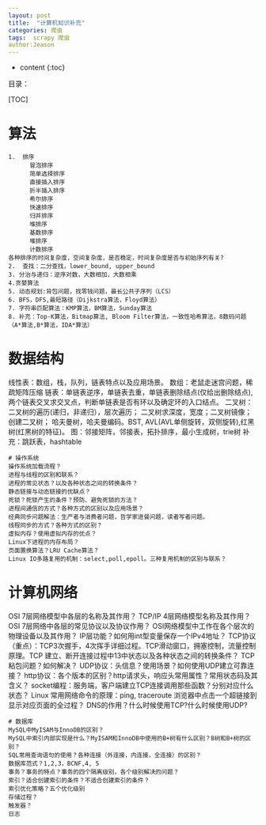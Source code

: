 ```yaml
---
layout: post
title:  "计算机知识补充"
categories: 爬虫
tags:  scrapy 爬虫  
author:Jeason
---
```


* content
{:toc}

目录：

[TOC]
# 算法
```
1.  排序
      冒泡排序
      简单选择排序
      直接插入排序
      折半插入排序
      希尔排序
      快速排序
      归并排序
      堆排序
      基数排序
      堆排序
      计数排序
各种排序的时间复杂度，空间复杂度，是否稳定，时间复杂度是否与初始序列有关?
2.  查找：二分查找，lower_bound, upper_bound
3. 分治与递归：逆序对数，大数相加，大数相乘
4.贪婪算法
5. 动态规划:背包问题，找零钱问题，最长公共子序列（LCS）
6. BFS，DFS,最短路径（Dijkstra算法，Floyd算法）
7. 字符串匹配算法：KMP算法，BM算法，Sunday算法
8. 补充：Top-K算法，Bitmap算法, Bloom Filter算法，一致性哈希算法，8数码问题（A*算法,B*算法，IDA*算法）
```
# 数据结构
线性表：数组，栈，队列，链表特点以及应用场景。
数组：老鼠走迷宫问题，稀疏矩阵压缩
链表：单链表逆序，单链表去重，单链表删除结点(仅给出删除结点),两个链表交叉求交叉点，判断单链表是否有环以及确定环的入口结点。
二叉树：二叉树的遍历(递归，非递归），层次遍历；
二叉树求深度，宽度；二叉树镜像；创建二叉树；
哈夫曼树，哈夫曼编码。BST, AVL(AVL单侧旋转，双侧旋转),红黑树(红黑树的特征)。
图：邻接矩阵，邻接表，拓扑排序，最小生成树，trie树
补充：跳跃表，hashtable
```
# 操作系统
操作系统加载流程？
进程与线程的区别和联系？
进程的常见状态？以及各种状态之间的转换条件？
静态链接与动态链接的优缺点？
死锁？死锁产生的条件？预防、避免死锁的方法？
进程间通信的方式？各种方式的区别以及应用场景？
经典同步问题解法：生产者与消费者问题，哲学家进餐问题，读者写者问题。
线程同步的方式？各种方式的区别？
虚拟内存？使用虚拟内存的优点？
Linux下进程的内存布局？
页面置换算法？LRU Cache算法？
Linux IO多路复用的机制：select,poll,epoll。三种复用机制的区别与联系？
```
# 计算机网络
OSI 7层网络模型中各层的名称及其作用？
TCP/IP 4层网络模型名称及其作用？
OSI 7层网络中各层的常见协议以及协议作用？
OSI网络模型中工作在各个层次的物理设备以及其作用？
IP层功能？如何用int型变量保存一个IPv4地址？
TCP协议（重点）：TCP3次握手，4次挥手详细过程。TCP滑动窗口，拥塞控制，流量控制原理。TCP 建立、断开连接过程中13中状态以及各种状态之间的转换条件？ TCP粘包问题？如何解决？
UDP协议：头信息？使用场景？如何使用UDP建立可靠连接？
http协议：各个版本的区别？http请求头，响应头常用属性？常用状态码及其含义？
socket编程：服务端，客户端建立TCP连接调用那些函数？分别对应什么状态？
Linux 常用网络命令的原理：ping, traceroute
浏览器中点击一个超链接到显示对应页面的全过程？
DNS的作用？什么时候使用TCP?什么时候使用UDP?
```
# 数据库
MySQL中MyISAM与InnoDB的区别？
MySQL中索引内部实现是什么？MyISAM和InnoDB中使用的B+树有什么区别？B树和B+树的区别？
SQL常用查询语句的使用？各种连接（外连接，内连接，全连接）的区别？
数据库范式？1,2,3，BCNF,4, 5
事务？事务的特点？事务的四个隔离级别，各个级别解决的问题？
索引？适合创建索引的条件？不适合创建索引的条件？
索引优化策略？五个优化级别
存储过程？
触发器？
日志
